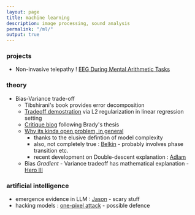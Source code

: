 ```yaml
---
layout: page
title: machine learning
description: image processing, sound analysis
permalink: "/ml/"
output: true
---
```


### projects
* Non-invasive telepathy ! [EEG During Mental Arithmetic Tasks](https://physionet.org/content/eegmat/1.0.0/)

### theory
* Bias-Variance trade-off
    - Tibshirani's book provides error decomposition
    - [Tradeoff demostration](https://cs229.stanford.edu/summer2019/BiasVarianceAnalysis.pdf) via L2 regularization in linear regression setting
    - [Critique blog](https://www.bradyneal.com/bias-variance-tradeoff-textbooks-update) following Brady's thesis
    - [Why its kinda open problem, in general](https://ejenner.com/post/bias-variance-tradeoff/#:~:text=General%20theorems%20are%20hard)
        - thanks to the elusive defintion of model complexity
        - also, not completely true : [Belkin](https://arxiv.org/abs/1812.11118) - probably involves phase transition etc.
        - recent development on Double-descent explanation : [Adlam](https://proceedings.neurips.cc/paper_files/paper/2020/file/7d420e2b2939762031eed0447a9be19f-Paper.pdf)
    - Bias _Gradient_ - Variance tradeoff has mathematical explanation - [Hero III](https://ieeexplore.ieee.org/document/533723)

### artificial intelligence
* emergence evidence in LLM : [Jason](https://www.jasonwei.net/blog/emergence) - scary stuff
* hacking models : [one-pixel attack](https://arxiv.org/pdf/1710.08864) - possible defence